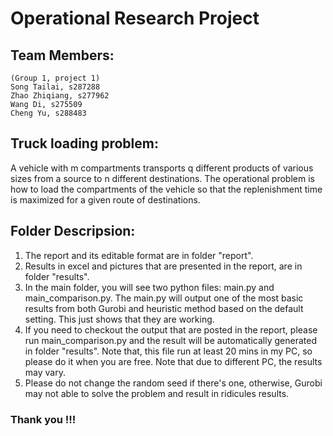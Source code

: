 # Operational Research Project

## Team Members:
    (Group 1, project 1)
    Song Tailai, s287288
    Zhao Zhiqiang, s277962
    Wang Di, s275509
    Cheng Yu, s288483

## Truck loading problem:
A vehicle with m compartments transports q different products of various sizes from a source to n different destinations. The operational problem is how to load the compartments of the vehicle so that the replenishment time is maximized for a given route of destinations.

## Folder Descripsion:
1. The report and its editable format are in folder "report".
2. Results in excel and pictures that are presented in the report, are in folder "results".
3. In the main folder, you will see two python files: main.py and main_comparison.py. The main.py will output one of the most basic results from both Gurobi and heuristic method based on the default setting. This just shows that they are working.
4. If you need to checkout the output that are posted in the report, please run main_comparison.py and the result will be automatically generated in folder "results". Note that, this file run at least 20 mins in my PC, so please do it when you are free. Note that due to different PC, the results may vary.
5. Please do not change the random seed if there's one, otherwise, Gurobi may not able to solve the problem and result in ridicules results.

### Thank you !!!